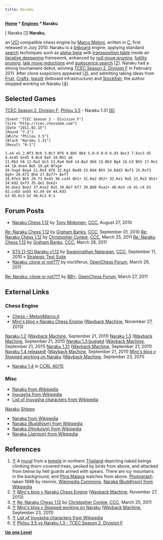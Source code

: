 ```yaml
---
title: Naraku
---
```

**[Home](Home "Home") \* [Engines](Engines "Engines") \* Naraku**



[ Naraka <a id="cite-note-1" href="#cite-ref-1">[1]</a>
**Naraku**,  

an [UCI](UCI "UCI") compatible chess engine by [Marco Meloni](Marco_Meloni "Marco Meloni"), written in [C](C "C"), first released in July 2010.
Naraku is a [bitboard](Bitboards "Bitboards") engine, applying standard [search](Search "Search") techniques such as [alpha-beta](Alpha-Beta "Alpha-Beta") with [transposition table](Transposition_Table "Transposition Table") inside an [iterative deepening](Iterative_Deepening "Iterative Deepening") framework, enhanced by 
[null move pruning](Null_Move_Pruning "Null Move Pruning"), [futility pruning](Futility_Pruning "Futility Pruning"), [late move reductions](Late_Move_Reductions "Late Move Reductions") and [quiescence search](Quiescence_Search "Quiescence Search") <a id="cite-note-2" href="#cite-ref-2">[2]</a>.
Naraku had a strong tournament debut, winning [TCEC Season 2, Division F](TCEC_Season_2#Division_F "TCEC Season 2") in February 2011. After clone suspicions appeared <a id="cite-note-3" href="#cite-ref-3">[3]</a>, and admitting taking ideas from [Fruit](Fruit "Fruit"), [Crafty](Crafty "Crafty"), [Ippolit](Ippolit "Ippolit") (bitboard infrastructure) and [Stockfish](Stockfish "Stockfish"),
the author stopped working on Naraku <a id="cite-note-4" href="#cite-ref-4">[4]</a>.



## Selected Games


[TCEC Season 2, Division F](TCEC_Season_2#Division_F "TCEC Season 2"), [Philou 3.5](Philou "Philou") - Naraku 1.31 <a id="cite-note-6" href="#cite-ref-6">[6]</a>




```
[Event "TCEC Season 2 - Division F"]
[Site "http://tcec.chessdom.com"]
[Date "2011.02.15"]
[Round "7.3"]
[White "Philou 3.5"]
[Black "Naraku 1.31"]
[Result "0-1"]

1.e4 e5 2.Nf3 Nc6 3.Nc3 Nf6 4.Bb5 Bb4 5.O-O O-O 6.d3 Bxc3 7.bxc3 d5 8.exd5 Qxd5 9.Bc4 Qa5 10.Rb1 a6 
11.Rb3 h6 12.Ra3 Qc5 13.Ra4 Re8 14.Ba3 Qb6 15.Bb3 Bg4 16.h3 Bh5 17.Re1 e4 18.dxe4 Ne5 19.g4 Nfxg4 
20.hxg4 Bxg4 21.Re3 Qf6 22.Kg2 Rad8 23.Rd4 Bh5 24.Rdd3 Nxf3 25.Rxf3 Qg5+ 26.Kf1 Qh4 27.Bxf7+ Bxf7 
28.Rfe3 Bh5 29.f3 Rxd3 30.cxd3 Qh1+ 31.Ke2 Qh2+ 32.Ke1 Re5 33.Re2 Qh1+ 34.Kd2 Qxf3 35.Qe1 Qxe2+ 
36.Qxe2 Bxe2 37.Kxe2 Ra5 38.Be7 Kf7 39.Bd8 Rxa2+ 40.Ke3 c6 41.c4 b5 42.cxb5 axb5 43.d4 b4 44.Kd3 
b3 45.Kc3 b2 46.Kc2 0-1

```

## Forum Posts


* [Naraku Chess 1.12](http://www.talkchess.com/forum3/viewtopic.php?t=35909) by [Tony Mokonen](index.php?title=Tony_Mokonen&action=edit&redlink=1 "Tony Mokonen (page does not exist)"), [CCC](CCC "CCC"), August 27, 2010


 [Re: Naraku Chess 1.12](http://www.talkchess.com/forum3/viewtopic.php?f=2&t=35909&start=22) by [Graham Banks](Graham_Banks "Graham Banks"), [CCC](CCC "CCC"), September 01, 2010
 [Re: Naraku Chess 1.12](http://www.talkchess.com/forum3/viewtopic.php?f=2&t=35909&start=26) by [Christopher Conkie](index.php?title=Christopher_Conkie&action=edit&redlink=1 "Christopher Conkie (page does not exist)"), [CCC](CCC "CCC"), March 25, 2011
 [Re: Naraku Chess 1.12](http://www.talkchess.com/forum3/viewtopic.php?f=2&t=35909&start=32) by [Graham Banks](Graham_Banks "Graham Banks"), [CCC](CCC "CCC"), March 28, 2011
* [STS [1-12] Naraku v1.12](http://www.talkchess.com/forum3/viewtopic.php?f=6&t=36046) by [Swaminathan Natarajan](Swaminathan_Natarajan "Swaminathan Natarajan"), [CCC](CCC "CCC"), September 11, 2010 » [Strategic Test Suite](Strategic_Test_Suite "Strategic Test Suite")
* [Naraku: clone or not???](http://www.open-chess.org/viewtopic.php?f=7&t=1289) by noctiferus, [OpenChess Forum](Computer_Chess_Forums "Computer Chess Forums"), March 26, 2011


 [Re: Naraku: clone or not???](http://www.open-chess.org/viewtopic.php?f=7&t=1289&start=8) by [BB+](Mark_Watkins "Mark Watkins"), [OpenChess Forum](Computer_Chess_Forums "Computer Chess Forums"), March 27, 2011
## External Links


### Chess Engine


* [Chess – MeloniMarco.it](http://www.melonimarco.it/en/chess/)
* [Miro's blog » Naraku Chess Engine](https://web.archive.org/web/20131127184857/http://www.miroku79.info/blog/?page_id=88) ([Wayback Machine](https://en.wikipedia.org/wiki/Wayback_Machine), November 27, 2013)


 [Naraku 1.2](https://web.archive.org/web/20110921042532/http://www.miroku79.info/blog/?p=157) ([Wayback Machine](https://en.wikipedia.org/wiki/Wayback_Machine), September 21, 2011)
 [Naraku 1.3](https://web.archive.org/web/20110921063407/http://www.miroku79.info/blog/?p=176) ([Wayback Machine](https://en.wikipedia.org/wiki/Wayback_Machine), September 21, 2011)
 [Naraku 1.3 bugged](https://web.archive.org/web/20110921101112/http://www.miroku79.info/blog/?p=185) ([Wayback Machine](https://en.wikipedia.org/wiki/Wayback_Machine), September 21, 2011)
 [Naraku 1.31](https://web.archive.org/web/20110921063214/http://www.miroku79.info/blog/?p=190) ([Wayback Machine](https://en.wikipedia.org/wiki/Wayback_Machine), September 21, 2011)
 [Naraku 1.4 released!](https://web.archive.org/web/20110921100709/http://www.miroku79.info/blog/?p=202) ([Wayback Machine](https://en.wikipedia.org/wiki/Wayback_Machine), September 21, 2011)
 [Miro's blog » Stopped working on Naraku](https://web.archive.org/web/20110923045531/http://www.miroku79.info/blog/?p=218) ([Wayback Machine](https://en.wikipedia.org/wiki/Wayback_Machine), September 23, 2011) 
* [Naraku 1.4](https://ccrl.chessdom.com/ccrl/4040/cgi/engine_details.cgi?match_length=30&each_game=1&print=Details&each_game=1&eng=Naraku%201.4#Naraku_1_4) in [CCRL 40/15](CCRL "CCRL")


### Misc


* [Naraku from Wikipedia](https://en.wikipedia.org/wiki/Naraku)
* [Inuyasha from Wikipedia](https://en.wikipedia.org/wiki/Inuyasha)
* [List of Inuyasha characters from Wikipedia](https://en.wikipedia.org/wiki/List_of_Inuyasha_characters)


 [Naraku](https://en.wikipedia.org/wiki/List_of_Inuyasha_characters#Naraku)
 [Shippo](https://en.wikipedia.org/wiki/List_of_Inuyasha_characters#Shippo)
* [Naraka from Wikipedia](https://en.wikipedia.org/wiki/Naraka)
* [Naraka (Buddhism) from Wikipedia](https://en.wikipedia.org/wiki/Naraka_(Buddhism))
* [Naraka (Hinduism) from Wikipedia](https://en.wikipedia.org/wiki/Naraka_(Hinduism))
* [Naraka (Jainism) from Wikipedia](https://en.wikipedia.org/wiki/Naraka_(Jainism))


## References


1. <a id="cite-ref-1" href="#cite-note-1">↑</a> A [mural](https://en.wikipedia.org/wiki/Mural) from a [temple](https://en.wikipedia.org/wiki/Temple) in northern [Thailand](https://en.wikipedia.org/wiki/Thailand) depicting naked beings climbing thorn-covered trees, pecked by birds from above, and attacked from below by hell guards armed with spears. There are icy mountains in the background, and [Phra Malaya](https://en.wikipedia.org/wiki/Phra_Malai) watches from above. [Photograph](https://commons.wikimedia.org/wiki/File:Buddhist-hell-Thailand-1.jpg) taken 1998 by ntennis, [Wikimedia Commons](https://en.wikipedia.org/wiki/Wikimedia_Commons), [Naraka (Buddhism) from Wikipedia](https://en.wikipedia.org/wiki/Naraka_(Buddhism))
2. <a id="cite-ref-2" href="#cite-note-2">↑</a> [Miro's blog » Naraku Chess Engine](http://www.miroku79.info/blog/?page_id=88) ([Wayback Machine](https://en.wikipedia.org/wiki/Wayback_Machine), November 27, 2013)
3. <a id="cite-ref-3" href="#cite-note-3">↑</a> [Re: Naraku Chess 1.12](http://www.talkchess.com/forum3/viewtopic.php?f=2&t=35909&start=26) by [Christopher Conkie](index.php?title=Christopher_Conkie&action=edit&redlink=1 "Christopher Conkie (page does not exist)"), [CCC](CCC "CCC"), March 25, 2011
4. <a id="cite-ref-4" href="#cite-note-4">↑</a> [Miro's blog » Stopped working on Naraku](https://web.archive.org/web/20110923045531/http://www.miroku79.info/blog/?p=218) ([Wayback Machine](https://en.wikipedia.org/wiki/Wayback_Machine), September 23, 2011)
5. <a id="cite-ref-5" href="#cite-note-5">↑</a> [List of Inuyasha characters from Wikipedia](https://en.wikipedia.org/wiki/List_of_Inuyasha_characters)
6. <a id="cite-ref-6" href="#cite-note-6">↑</a> [Philou 3.5 vs Naraku 1.3 - TCEC Season 2, Division F](https://tcec-chess.com/#div=f&game=21&season=2)

**[Up one Level](Engines "Engines")**







 
